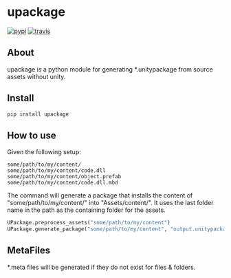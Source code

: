 # upackage

[pypi-build-status]: https://img.shields.io/pypi/v/upackage.svg
[travis-ci-status]: https://img.shields.io/travis/AgeOfLearning/upackage.svg

[![pypi][pypi-build-status]](https://pypi.python.org/pypi/upackage)
[![travis][travis-ci-status]](https://travis-ci.org/AgeOfLearning/upackage)

## About

upackage is a python module for generating *.unitypackage from source assets without unity.

## Install

```python
pip install upackage
```

## How to use
Given the following setup:
```
some/path/to/my/content/
some/path/to/my/content/code.dll
some/path/to/my/content/object.prefab
some/path/to/my/content/code.dll.mbd
```

The command will generate a package that installs the content of "some/path/to/my/content/" into "Assets/content/".
It uses the last folder name in the path as the containing folder for the assets.

```python
UPackage.preprocess_assets("some/path/to/my/content")
UPackage.generate_package("some/path/to/my/content", "output.unitypackage")
```

## MetaFiles
*.meta files will be generated if they do not exist for files & folders.